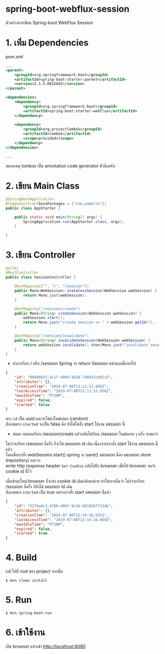 # spring-boot-webflux-session
ตัวอย่างการเขียน Spring-boot WebFlux Session

# 1. เพิ่ม Dependencies

pom.xml 
``` xml
...
<parent>
    <groupId>org.springframework.boot</groupId>
    <artifactId>spring-boot-starter-parent</artifactId>
    <version>2.1.5.RELEASE</version>
</parent>

<dependencies>
    <dependency>
        <groupId>org.springframework.boot</groupId>
        <artifactId>spring-boot-starter-webflux</artifactId>
    </dependency>
    
    <dependency>
        <groupId>org.projectlombok</groupId>
        <artifactId>lombok</artifactId>
        <scope>provided</scope>
    </dependency>
</dependencies>

...
```

หมายเหตุ lombox เป็น annotation code generator ตัวนึงครับ  

# 2. เขียน Main Class 

``` java
@SpringBootApplication
@ComponentScan(basePackages = {"com.pamarin"}) 
public class AppStarter {

    public static void main(String[] args) {
        SpringApplication.run(AppStarter.class, args);
    }

}
```

# 3. เขียน Controller
``` java
@Slf4j
@RestController
public class SessionController {

    @GetMapping({"", "/", "/session"})
    public Mono<WebSession> statelessSession(WebSession webSession) {
        return Mono.just(webSession);
    }

    @GetMapping("/session/create")
    public Mono<String> createSession(WebSession webSession) {
        webSession.start();
        return Mono.just("create session => " + webSession.getId());
    }

    @GetMapping("/session/invalidate")
    public Mono<String> invalidateSession(WebSession webSession) {
        return webSession.invalidate().then(Mono.just("invalidate session => " + webSession.getId()));
    }
}
```

- ถ้าเราเรียก / หรือ /session Spring จะ return Session หน้าแบบนี้ออกไป 
```json
{
    "id": "00d60831-8c1f-409d-9b18-7d0d15cd91c5",
    "attributes": {},
    "creationTime": "2019-07-08T13:11:12.856Z",
    "lastAccessTime": "2019-07-08T13:11:12.856Z",
    "maxIdleTime": "PT30M",
    "expired": false,
    "started": false
}
```
ตรง `id` เป็น uuid และจะได้ค่าใหม่เสมอ (random)    
สังเกตตรง `started` จะเป็น false คือ ยังไม่ได้สั่ง start ใช้งาน session นี้  
  
- ต่อมา ทดลองเรียก /session/create แล้วกลับไปเรียก /session ใหม่หลาย ๆ ครั้ง จะพบว่า   

ไม่ว่าจะเรียก /session กี่ครั้ง ก็จะได้ session id เดิม เนื่องจากเราสั่ง start ใช้งาน session นี้แล้ว  
โดยเมื่อเราสั่ง webSession.start() spring จะ save() session นี้ลง session store (repository) และจะ    
write http response header `Set-Cookie` กลับไปยัง browser เพื่อให้ browser จดจำ cookie id นี้ไว้  
  
เมื่อเข้ามาใหม่ browser ก็จะส่ง cookie id เดิมกลับมาด้วย  ทำให้เราเห็นว่า ไม่ว่าจะเรียก /session กี่ครั้ง ก็ยังได้ session id เดิม  
สังเกตตรง `started` เป็น true เพราะเราสั่ง start session นี้แล้ว  
```json
{
    "id": "52f0a4c2-4706-406f-9c2b-9410d5ff324b",
    "attributes": {},
    "creationTime": "2019-07-08T13:34:18.655Z",
    "lastAccessTime": "2019-07-08T13:34:24.669Z",
    "maxIdleTime": "PT30M",
    "expired": false,
    "started": true
}
```

# 4. Build
cd ไปที่ root ของ project จากนั้น  
``` shell 
$ mvn clean install
```

# 5. Run 
``` shell 
$ mvn spring-boot:run
```

# 6. เข้าใช้งาน

เปิด browser แล้วเข้า [http://localhost:8080](http://localhost:8080)
